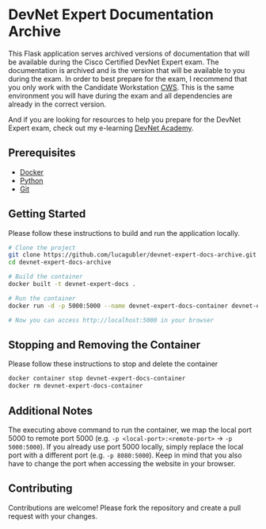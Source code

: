 # DevNet Expert Documentation Archive

This Flask application serves archived versions of documentation that will be available during the Cisco Certified DevNet Expert exam. The documentation is archived and is the version that will be available to you during the exam. In order to best prepare for the exam, I recommend that you only work with the Candidate Workstation [CWS](https://learningnetwork.cisco.com/s/article/devnet-expert-equipment-and-software-list). This is the same environment you will have during the exam and all dependencies are already in the correct version.

And if you are looking for resources to help you prepare for the DevNet Expert exam, check out my e-learning [DevNet Academy](https://devnet-academy.com).

## Prerequisites
- [Docker](https://docs.docker.com/get-docker/)
- [Python](https://www.python.org/downloads/)
- [Git](https://git-scm.com/downloads)

## Getting Started
Please follow these instructions to build and run the application locally.

```bash
# Clone the project
git clone https://github.com/lucagubler/devnet-expert-docs-archive.git
cd devnet-expert-docs-archive

# Build the container
docker built -t devnet-expert-docs .

# Run the container
docker run -d -p 5000:5000 --name devnet-expert-docs-container devnet-expert-docs

# Now you can access http://localhost:5000 in your browser
```

## Stopping and Removing the Container
Please follow these instructions to stop and delete the container

```bash
docker container stop devnet-expert-docs-container
docker rm devnet-expert-docs-container
```

## Additional Notes
The executing above command to run the container, we map the local port 5000 to remote port 5000 (e.g. `-p <local-port>:<remote-port>` &rarr; `-p 5000:5000`). If you already use port 5000 locally, simply replace the local port with a different port (e.g. `-p 8080:5000`). Keep in mind that you also have to change the port when accessing the website in your browser.

## Contributing
Contributions are welcome! Please fork the repository and create a pull request with your changes.
